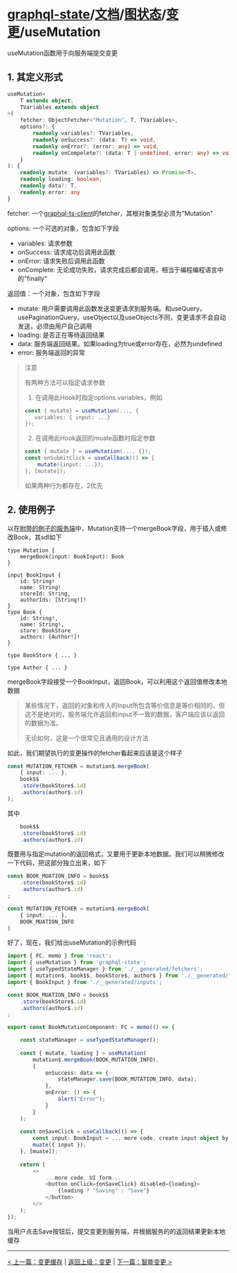 # [graphql-state](https://github.com/babyfish-ct/graphql-state)/[文档](../../README_zh_CN.md)/[图状态](../README_zh_CN.md)/[变更](./README_zh_CN.md)/useMutation

useMutation函数用于向服务端提交变更

## 1. 其定义形式
```ts
useMutation<
    T extends object,
    TVariables extends object
>(
    fetcher: ObjectFetcher<"Mutation", T, TVariables>,
    options?: {
        readonly variables?: TVariables,
        readonly onSuccess?: (data: T) => void,
        readonly onError?: (error: any) => void,
        readonly onCompelete?: (data: T | undefined, error: any) => void
    }
): { 
    readonly mutate: (variables?: TVariables) => Promise<T>,
    readonly loading: boolean,
    readonly data?: T,
    readonly error: any
}
```

fetcher: 一个[graphql-ts-client](https://github.com/babyfish-ct/graphql-ts-client)的fetcher，其根对象类型必须为"Mutation"

options: 一个可选的对象，包含如下字段
  - variables: 请求参数
  - onSuccess: 请求成功后调用此函数
  - onError: 请求失败后调用此函数
  - onComplete: 无论成功失败，请求完成后都会调用，相当于编程编程语言中的"finally"
  
返回值：一个对象，包含如下字段
  - mutate: 用户需要调用此函数发送变更请求到服务端。和useQuery，usePaginationQuery，useObject以及useObjects不同，变更请求不会自动发送，必须由用户自己调用
  - loading: 是否正在等待返回结果
  - data: 服务端返回结果。如果loading为true或error存在，必然为undefined
  - error: 服务端返回的异常

> 注意
> 
> 有两种方法可以指定请求参数
> 1. 在调用此Hook时指定options.variables，例如
>   ```ts
>   const { mutate} = useMutation(..., {
>      variables: { input: ...}
>   });
>   ```
> 2. 在调用此Hook返回的muate函数时指定参数
>   ```ts
>   const { mutate } = useMutation(..., {});
>   const onSubmitClick = useCallback(() => {
>       mutate({input: ...});
>   }, [mutate]);
>   ```
>   
> 如果两种行为都存在，2优先
  
## 2. 使用例子

以在[附带的例子的服务端](https://github.com/babyfish-ct/graphql-state/tree/master/example/server)中，Mutation支持一个mergeBook字段，用于插入或修改Book，其sdl如下
```
type Mutation {
    mergeBook(input: BookInput): Book
}

input BookInput {
    id: String!
    name: String!
    storeId: String,
    authorIds: [String!]!
}
type Book {
    id: String!,
    name: String!,
    store: BookStore
    authors: [Author!]!
}

type BookStore { ... }

type Author { ... }
```

mergeBook字段接受一个BookInput，返回Book，可以利用这个返回值修改本地数据

> 某些情况下，返回的对象和传入的Input所包含等价信息是等价相同的，但这不是绝对的，服务端允许返回和input不一致的数据，客户端应该以返回的数据为准。
> 
> 无论如何，这是一个很常见且通用的设计方法

如此，我们期望执行的变更操作的fetcher看起来应该是这个样子
```ts
const MUTATION_FETCHER = mutation$.mergeBook(
    { input: ... },
    book$$
    .store(bookStore$.id)
    .authors(author$.id)
);
```

其中
```ts
    book$$
    .store(bookStore$.id)
    .authors(author$.id)
```
既要用与指定mutation的返回格式，又要用于更新本地数据。我们可以稍微修改一下代码，把这部分独立出来，如下
```ts
const BOOK_MUATION_INFO = book$$
    .store(bookStore$.id)
    .authors(author$.id)
;

const MUTATION_FETCHER = mutation$.mergeBook(
    { input: ... },
    BOOK_MUATION_INFO
)
```

好了，现在，我们给出useMutation的示例代码

```ts
import { FC, memo } from 'react';
import { useMutation } from 'graphql-state';
import { useTypedStateManager } from './__generated/fetchers';
import { mutation$, book$$, bookStore$, author$ } from './__generated/fetchers';
import { BookInput } from './__generated/inputs';

const BOOK_MUATION_INFO = book$$
    .store(bookStore$.id)
    .authors(author$.id)
;

export const BookMutationComponent: FC = memo(() => {

    const stateManager = useTypedStateManager();
    
    const { mutate, loading } = useMutation(
        mutation$.mergeBook(BOOK_MUTATION_INFO),
        {
            onSuccess: data => {
                stateManager.save(BOOK_MUTATION_INFO, data);
            },
            onError: () => {
                alert("Error");
            }
        }
    );
    
    const onSaveClick = useCallback(() => {
        const input: BookInput = ... more code, create input object by UI form...;
        muate({ input });
    }, [muate]);
    
    return (
        <>
            ...more code, UI form...
            <button onClick={onSaveClick} disabled={loading}>
                {loading ? "Saving" : "Save"}
            </button>
        </>
    );
});
```

当用户点击Save按钮后，提交变更到服务端，并根据服务的的返回结果更新本地缓存

--------------
[< 上一篇：变更缓存](./mutate-cache_zh_CN.md) | [返回上级：变更](./README_zh_CN.md) | [下一篇：智能变更 >](./smart-mutation_zh_CN.md)
